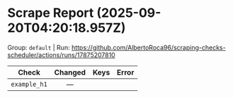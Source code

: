 # Scrape Report (2025-09-20T04:20:18.957Z)

Group: `default`  |  Run: https://github.com/AlbertoRoca96/scraping-checks-scheduler/actions/runs/17875207810

| Check | Changed | Keys | Error |
|---|:---:|:--|:--|
| `example_h1` | — |  |  |
